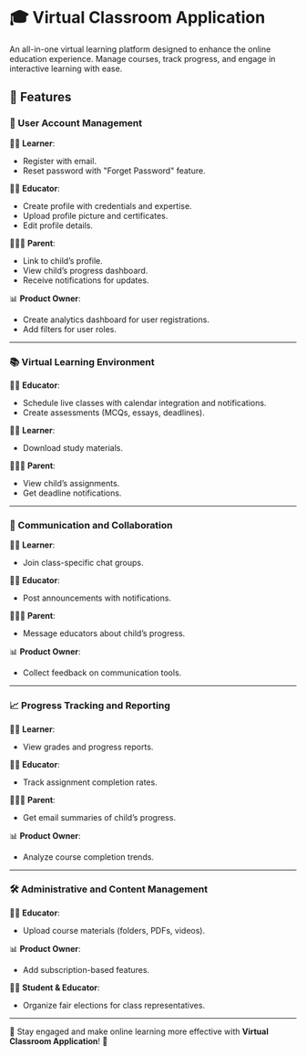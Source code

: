 # 🎓 Virtual Classroom Application

An all-in-one virtual learning platform designed to enhance the online education experience. Manage courses, track progress, and engage in interactive learning with ease.

## 🚀 Features

### 🔐 User Account Management
👨‍🎓 **Learner**:
- Register with email.
- Reset password with "Forget Password" feature.

👨‍🏫 **Educator**:
- Create profile with credentials and expertise.
- Upload profile picture and certificates.
- Edit profile details.

👨‍👩‍👦 **Parent**:
- Link to child’s profile.
- View child’s progress dashboard.
- Receive notifications for updates.

📊 **Product Owner**:
- Create analytics dashboard for user registrations.
- Add filters for user roles.

---

### 📚 Virtual Learning Environment
👨‍🏫 **Educator**:
- Schedule live classes with calendar integration and notifications.
- Create assessments (MCQs, essays, deadlines).

👨‍🎓 **Learner**:
- Download study materials.

👨‍👩‍👦 **Parent**:
- View child’s assignments.
- Get deadline notifications.

---

### 💬 Communication and Collaboration
👨‍🎓 **Learner**:
- Join class-specific chat groups.

👨‍🏫 **Educator**:
- Post announcements with notifications.

👨‍👩‍👦 **Parent**:
- Message educators about child’s progress.

📊 **Product Owner**:
- Collect feedback on communication tools.

---

### 📈 Progress Tracking and Reporting
👨‍🎓 **Learner**:
- View grades and progress reports.

👨‍🏫 **Educator**:
- Track assignment completion rates.

👨‍👩‍👦 **Parent**:
- Get email summaries of child’s progress.

📊 **Product Owner**:
- Analyze course completion trends.

---

### 🛠️ Administrative and Content Management
👨‍🏫 **Educator**:
- Upload course materials (folders, PDFs, videos).

📊 **Product Owner**:
- Add subscription-based features.

👨‍🎓 **Student & Educator**:
- Organize fair elections for class representatives.

---

📌 Stay engaged and make online learning more effective with **Virtual Classroom Application**! 🚀


